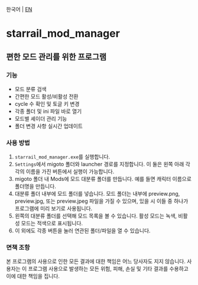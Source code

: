 한국어 | [EN](README_EN.md)

# starrail_mod_manager

## 편한 모드 관리를 위한 프로그램

### 기능

* 모드 분류 검색
* 간편한 모드 활성/비활성 전환
* cycle 수 확인 및 토글 키 변경
* 각종 폴더 및 ini 파일 바로 열기
* 모드별 셰이더 관리 기능
* 폴더 변경 사항 실시간 업데이트

### 사용 방법

1. `starrail_mod_manager.exe`를 실행합니다.
2. `Settings`에서 migoto 폴더와 launcher 경로를 지정합니다. 이 둘은 왼쪽 아래 각각의 이름을 가진 버튼에서 실행이 가능합니다.
3. migoto 폴더 내 Mods에 모드 대분류 폴더를 만듭니다. 예를 들면 캐릭터 이름으로 폴더명을 만듭니다.
4. 대분류 폴더 내부에 모드 폴더를 넣습니다. 모드 폴더는 내부에 preview.png, preview.jpg, 또는 preview.jpeg 파일을 가질 수 있으며, 있을 시 이들
   중 하나가 프로그램에 미리 보기로 사용됩니다.
5. 왼쪽의 대분류 폴더를 선택해 모드 목록을 볼 수 있습니다. 활성 모드는 녹색, 비활성 모드는 적색으로 표시됩니다.
6. 이 외에도 각종 버튼을 눌러 연관된 폴더/파일을 열 수 있습니다.

### 면책 조항

본 프로그램의 사용으로 인한 모든 결과에 대한 책임은 어느 당사자도 지지 않습니다. 사용자는 이 프로그램 사용으로 발생하는 모든 위험, 피해, 손실 및 기타 결과를 수용하고 이에
대한 책임을 집니다.
